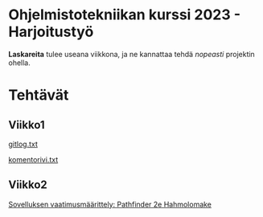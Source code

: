 # Ohjelmistotekniikan kurssi 2023 - Harjoitustyö

**Laskareita** tulee useana viikkona, ja ne kannattaa tehdä _nopeasti_
projektin ohella.

# Tehtävät

## Viikko1

[gitlog.txt](https://github.com/Regularmute/ot-harjoitustyo/blob/main/laskarit/gitlog.txt)

[komentorivi.txt](https://github.com/Regularmute/ot-harjoitustyo/blob/main/laskarit/komentorivi.txt)

## Viikko2

[Sovelluksen vaatimusmäärittely: Pathfinder 2e Hahmolomake](https://github.com/Regularmute/ot-harjoitustyo/blob/main/dokumentaatio/vaatimusmaarittely.md)
